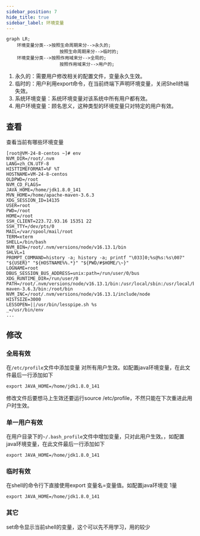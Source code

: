 ```yaml
---
sidebar_position: 7
hide_title: true
sidebar_label: 环境变量
---
```


<!-- 集成图标文档参考这里https://github.com/facebook/docusaurus/issues/1258#issuecomment-594393744 -->
```mermaid
graph LR;
	环境变量分类-->按照生命周期来分-->永久的;
					按照生命周期来分-->临时的;
	环境变量分类-->按照作用域来分-->全局的;
					按照作用域来分-->用户的;
```

1. 永久的：需要用户修改相关的配置文件，变量永久生效。
2. 临时的：用户利用export命令，在当前终端下声明环境变量，关闭Shell终端失效。
3. 系统环境变量：系统环境变量对该系统中所有用户都有效。
4. 用户环境变量：顾名思义，这种类型的环境变量只对特定的用户有效。

## 查看
查看当前有哪些环境变量
```shell
[root@VM-24-8-centos ~]# env
NVM_DIR=/root/.nvm
LANG=zh_CN.UTF-8
HISTTIMEFORMAT=%F %T 
HOSTNAME=VM-24-8-centos
OLDPWD=/root
NVM_CD_FLAGS=
JAVA_HOME=/home/jdk1.8.0_141
MVN_HOME=/home/apache-maven-3.6.3
XDG_SESSION_ID=14135
USER=root
PWD=/root
HOME=/root
SSH_CLIENT=223.72.93.16 15351 22
SSH_TTY=/dev/pts/0
MAIL=/var/spool/mail/root
TERM=xterm
SHELL=/bin/bash
NVM_BIN=/root/.nvm/versions/node/v16.13.1/bin
SHLVL=1
PROMPT_COMMAND=history -a; history -a; printf "\033]0;%s@%s:%s\007" "${USER}" "${HOSTNAME%%.*}" "${PWD/#$HOME/\~}"
LOGNAME=root
DBUS_SESSION_BUS_ADDRESS=unix:path=/run/user/0/bus
XDG_RUNTIME_DIR=/run/user/0
PATH=/root/.nvm/versions/node/v16.13.1/bin:/usr/local/sbin:/usr/local/bin:/usr/sbin:/usr/bin:/home/jdk1.8.0_141/bin:/home/apache-maven-3.6.3/bin:/root/bin
NVM_INC=/root/.nvm/versions/node/v16.13.1/include/node
HISTSIZE=3000
LESSOPEN=||/usr/bin/lesspipe.sh %s
_=/usr/bin/env
...
```

## 修改
### 全局有效
在`/etc/profile`文件中添加变量 对所有用户生效。如配置java环境变量，在此文件最后一行添加如下
```shell
export JAVA_HOME=/home/jdk1.8.0_141
```
修改文件后要想马上生效还要运行source /etc/profile，不然只能在下次重进此用户时生效。

### 单一用户有效
在用户目录下的`~/.bash_profile`文件中增加变量，只对此用户生效。，如配置java环境变量，在此文件最后一行添加如下
```shell
export JAVA_HOME=/home/jdk1.8.0_141
```
### 临时有效
在shell的命令行下直接使用export 变量名=变量值。如配置java环境变 1量
```shell
export JAVA_HOME=/home/jdk1.8.0_141
```
### 其它
set命令显示当前shell的变量，这个可以先不用学习，用的较少